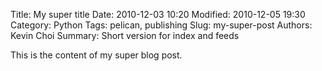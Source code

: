 Title: My super title
Date: 2010-12-03 10:20
Modified: 2010-12-05 19:30
Category: Python
Tags: pelican, publishing
Slug: my-super-post
Authors: Kevin Choi
Summary: Short version for index and feeds

This is the content of my super blog post.
